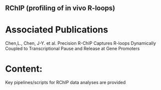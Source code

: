 ## RChIP (profiling of in vivo R-loops)

# Associated Publications
Chen,L., Chen, J-Y. et al. Precision R-ChIP Captures R-loops Dynamically Coupled to Transcriptional Pause and Release at Gene Promoters

# Content:
Key pipelines/scripts for RChIP data analyses are provided
